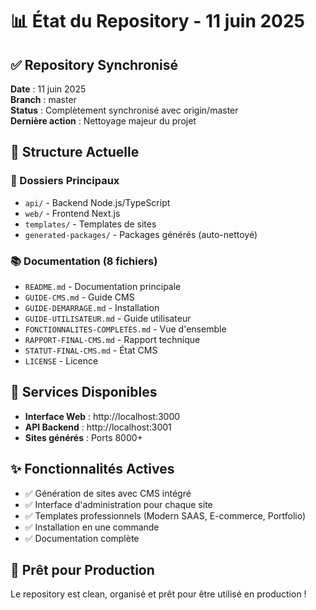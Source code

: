 # 📊 État du Repository - 11 juin 2025

## ✅ Repository Synchronisé

**Date** : 11 juin 2025  
**Branch** : master  
**Status** : Complètement synchronisé avec origin/master  
**Dernière action** : Nettoyage majeur du projet  

## 🎯 Structure Actuelle

### 📁 Dossiers Principaux
- `api/` - Backend Node.js/TypeScript
- `web/` - Frontend Next.js  
- `templates/` - Templates de sites
- `generated-packages/` - Packages générés (auto-nettoyé)

### 📚 Documentation (8 fichiers)
- `README.md` - Documentation principale
- `GUIDE-CMS.md` - Guide CMS
- `GUIDE-DEMARRAGE.md` - Installation
- `GUIDE-UTILISATEUR.md` - Guide utilisateur
- `FONCTIONNALITES-COMPLETES.md` - Vue d'ensemble
- `RAPPORT-FINAL-CMS.md` - Rapport technique
- `STATUT-FINAL-CMS.md` - État CMS
- `LICENSE` - Licence

## 🚀 Services Disponibles

- **Interface Web** : http://localhost:3000
- **API Backend** : http://localhost:3001  
- **Sites générés** : Ports 8000+

## ✨ Fonctionnalités Actives

- ✅ Génération de sites avec CMS intégré
- ✅ Interface d'administration pour chaque site
- ✅ Templates professionnels (Modern SAAS, E-commerce, Portfolio)
- ✅ Installation en une commande
- ✅ Documentation complète

## 🎊 Prêt pour Production

Le repository est clean, organisé et prêt pour être utilisé en production !
